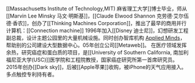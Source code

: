 [[Massachusetts Institute of Technology,MIT) 麻省理工大学]]博士毕业，师从[[Marvin Lee Minsky 马文·明斯基]]，[[Claude Elwood Shannon 克劳德·艾尔伍德·香农]]，创办了[[Thinking Machines Corporation]]，推出了最早的商用并行计算机：[[Connection machine]]
1996年加入[[Disney 迪士尼]]，幻想研发工程副总裁，设计主题公园里的大量机械设施。同时创办智库机构 [Applied Minds](http://appliedminds.com/)，帮助别的公司建设大型数据中心。05年创立公司[[Metaweb]]。
在医疗领域发挥余热，研究癌症和蛋白质的项目，是[[University of Southern California, 南加利福尼亚大学(USC)]]医学院和工程院教授，国家癌症研究所第一首席研究员。
2015年创办[[Dark sky]]，后被[[Apple苹果]]收购，被iPhone的天气应用接入。
多点触控专利持有者。